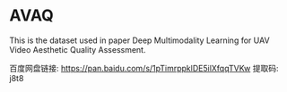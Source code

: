 # AVAQ

This is the dataset used in paper Deep Multimodality Learning for UAV Video Aesthetic Quality Assessment.

百度网盘链接: https://pan.baidu.com/s/1pTimrppklDE5ilXfqqTVKw 提取码: j8t8
